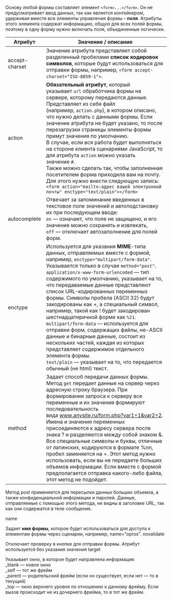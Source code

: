 Основу любой формы составляет элемент `<form>...</form>`. Он не предусматривает ввод данных, так как является контейнером, удерживая вместе все элементы управления формы – **поля**. Атрибуты этого элемента содержат информацию, общую для всех полей формы, поэтому в одну форму нужно включать поля, объединенные логически.

Атрибут | Значение / описание
------------- | ---------------
accept-charset | Значение атрибута представляет собой разделенный пробелами **список кодировок символов**, которые будут использоваться для отправки формы, например, `<form accept-charset="ISO-8859-1">`.
action | **Обязательный атрибут**, который указывает `url` обработчика формы на сервере, которому передаются данные. Представляет из себя файл (например, `action.php`), в котором описано, что нужно делать с данными формы. Если значение атрибута не будет указано, то после перезагрузки страницы элементы формы примут значения по умолчанию.<br> В случае, если вся работа будет выполняться на стороне клиента сценариями JavaScript, то для атрибута `action` можно указать значение `#`.<br> Также можно сделать так, чтобы заполненная посетителем форма приходила вам на почту. Для этого нужно внести следующую запись: `<form action="mailto:адрес вашей электронной почты" enctype="text/plain"></form>`
autocomplete | Отвечает за запоминание введенных в текстовое поле значений и автоподстановку их при последующем вводе:<br>`on` — означает, что поле не защищено, и его значение можно сохранять и извлекать,<br>`off` — отключает автозаполнение для полей форм.
enctype | Используется для указания **MIME**-типа данных, отправляемых вместе с формой, например, `enctype="multipart/form-data"`. Указывается только в случае `method="post"`.<br>`application/x-www-form-urlencoded` — тип содержимого по умолчанию, указывает на то, что передаваемые данные представляют список URL-кодированных переменных формы. Символы пробела (ASCII 32) будут закодированы как +, а специальный символ, например, такой как ! будет закодирован шестнадцатиричной форме как `%21`.<br>`multipart/form-data` — используется для отправки форм, содержащих файлы, не-ASCII данные и бинарные данные, состоит из нескольких частей, каждая из которых представляет содержимое отдельного элемента формы. <br>`text/plain` — указывает на то, что передается обычный (не html) текст.
method | Задает способ передачи данных формы.<br>Метод `get` передает данные на сервер через адресную строку браузера. При формировании запроса к серверу все переменные и их значения формируют последовательность вида www.anysite.ru/form.php?var1=1&var2=2. Имена и значения переменных присоединяются к адресу сервера после знака ? и разделяются между собой знаком &. Все специальные символы и буквы, отличные от латинских, кодируются в формате %nn, пробел заменяется на +. Этот метод нужно использовать, если вы не передаете больших объемов информации. Если вместе с формой предполагается отправка какого-либо файла, этот метод не подойдет.  
Метод post применяется для пересылки данных больших объемов, а также конфиденциальной информации и паролей. Данные, отправляемые с помощью этого метода, не видны в заголовке URL, так как они содержатся в теле сообщения.  
<form action="action.php" enctype="multipart/form-data" method="post"></form>
name

Задает **имя формы**, которое будет использоваться для доступа к элементам формы через сценарии, например, name="opros".
novalidate

Отключает проверку в кнопке для отправки формы. Атрибут используется без указания значения
target

Указывает окно, в которое будет направлена информация:  
_blank — новое окно  
_self — тот же фрейм  
_parent — родительский фрейм (если он существует, если нет — то в текущий)  
_top — окно верхнего уровня по отношению к данному фрейму. Если вызов происходит не из дочернего фрейма, то в тот же фрейм.